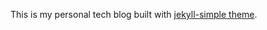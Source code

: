 This is my personal tech blog built with [jekyll-simple theme](https://saythanks.io/to/wild-flame).

